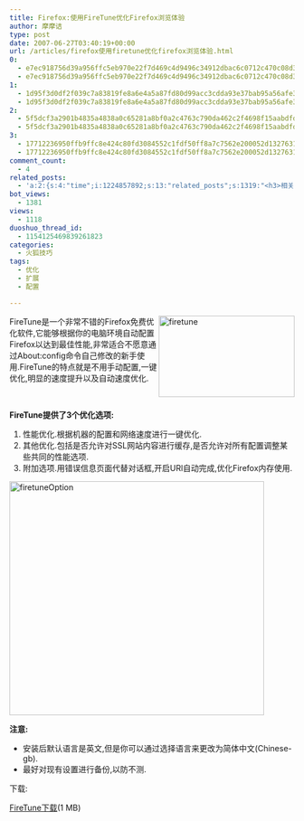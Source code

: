 ```yaml
---
title: Firefox:使用FireTune优化Firefox浏览体验
author: 摩摩诘
type: post
date: 2007-06-27T03:40:19+00:00
url: /articles/firefox使用firetune优化firefox浏览体验.html
0:
  - e7ec918756d39a956ffc5eb970e22f7d469c4d9496c34912dbac6c0712c470c08d3416716d5806f2a48419c6326cf3a6
  - e7ec918756d39a956ffc5eb970e22f7d469c4d9496c34912dbac6c0712c470c08d3416716d5806f2a48419c6326cf3a6
1:
  - 1d95f3d0df2f039c7a83819fe8a6e4a5a87fd80d99acc3cdda93e37bab95a56afe387807ec933dfafdd327ba8cebd522
  - 1d95f3d0df2f039c7a83819fe8a6e4a5a87fd80d99acc3cdda93e37bab95a56afe387807ec933dfafdd327ba8cebd522
2:
  - 5f5dcf3a2901b4835a4838a0c65281a8bf0a2c4763c790da462c2f4698f15aabdfddd9f3ae12c35f9e28842e560fca78
  - 5f5dcf3a2901b4835a4838a0c65281a8bf0a2c4763c790da462c2f4698f15aabdfddd9f3ae12c35f9e28842e560fca78
3:
  - 17712236950ffb9ffc8e424c80fd3084552c1fdf50ff8a7c7562e200052d1327631bbc1fcf56295ade8c8bf29982cfed
  - 17712236950ffb9ffc8e424c80fd3084552c1fdf50ff8a7c7562e200052d1327631bbc1fcf56295ade8c8bf29982cfed
comment_count:
  - 4
related_posts:
  - 'a:2:{s:4:"time";i:1224857892;s:13:"related_posts";s:1319:"<h3>相关日志</h3><ul class="related_post"><li><a href="http://www.digglife.cn/articles/ubuntu%e8%ae%a9%e6%a1%8c%e9%9d%a2%e6%98%be%e7%a4%ba%e5%9b%9e%e6%94%b6%e7%ab%99.html" title="Ubuntu:让桌面显示回收站">Ubuntu:让桌面显示回收站</a></li><li><a href="http://www.digglife.cn/articles/firefox-addons-weekly-issue3.html" title="一周Firefox扩展推荐-第三辑">一周Firefox扩展推荐-第三辑</a></li><li><a href="http://www.digglife.cn/articles/firefox-addons-weekly-issue2.html" title="一周Firefox扩展推荐-第二辑">一周Firefox扩展推荐-第二辑</a></li><li><a href="http://www.digglife.cn/articles/firefox-addons-weekly-issue1.html" title="一周Firefox扩展推荐-第一辑">一周Firefox扩展推荐-第一辑</a></li><li><a href="http://www.digglife.cn/articles/social-web-firefox-yoono.html" title="社会化浏览器扩展Yoono">社会化浏览器扩展Yoono</a></li><li><a href="http://www.digglife.cn/articles/add-google-toolbar-functions-firefox3.html" title="给Firefox 3添加Google Toolbar的功能">给Firefox 3添加Google Toolbar的功能</a></li><li><a href="http://www.digglife.cn/articles/clean-up-desktop-improve-productivity-2.html" title="彻底清空桌面,让启动程序更加高效Part.2">彻底清空桌面,让启动程序更加高效Part.2</a></li></ul>";}'
bot_views:
  - 1381
views:
  - 1118
duoshuo_thread_id:
  - 1154125469839261823
categories:
  - 火狐技巧
tags:
  - 优化
  - 扩展
  - 配置

---
```

<img height="144" alt="firetune" src="https://www.digglife.net/wp-content/uploads/3/379/2007/06/firetune.png" width="240" align="right" />FireTune是一个非常不错的Firefox免费优化软件,它能够根据你的电脑环境自动配置Firefox以达到最佳性能,非常适合不愿意通过About:config命令自己修改的新手使用.FireTune的特点就是不用手动配置,一键优化,明显的速度提升以及自动速度优化.

&nbsp;

**FireTune提供了3个优化选项:**

  1. 性能优化.根据机器的配置和网络速度进行一键优化.
  2. 其他优化.包括是否允许对SSL网站内容进行缓存,是否允许对所有配置调整某些共同的性能选项.
  3. 附加选项.用错误信息页面代替对话框,开启URl自动完成,优化Firefox内存使用.

<!--more-->

 <img height="414" alt="firetuneOption" src="https://www.digglife.net/wp-content/uploads/3/379/2007/06/firetuneoption.png" width="450" />

**注意:**

  * 安装后默认语言是英文,但是你可以通过选择语言来更改为简体中文(Chinese-gb).
  * 最好对现有设置进行备份,以防不测.

下载:

<a href="http://dl.totalidea.com/files/public/firetune.exe" target="_blank">FireTune下载</a>(1 MB)
